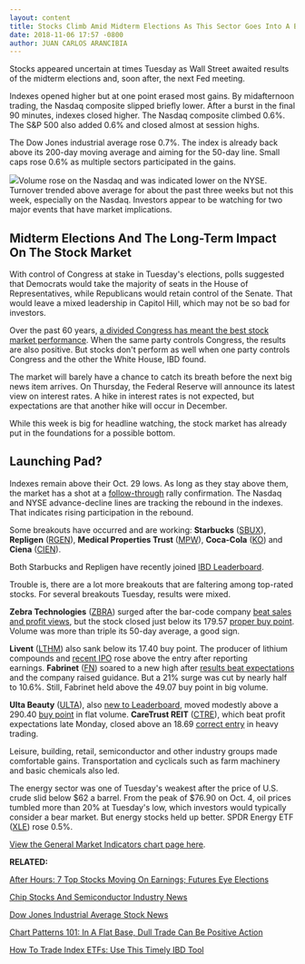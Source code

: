 ```yaml
---
layout: content
title: Stocks Climb Amid Midterm Elections As This Sector Goes Into A Bear Market
date: 2018-11-06 17:57 -0800
author: JUAN CARLOS ARANCIBIA
---
```






Stocks appeared uncertain at times Tuesday as Wall Street awaited results of the midterm elections and, soon after, the next Fed meeting.




Indexes opened higher but at one point erased most gains. By midafternoon trading, the Nasdaq composite slipped briefly lower. After a burst in the final 90 minutes, indexes closed higher. The Nasdaq composite climbed 0.6%. The S&P 500 also added 0.6% and closed almost at session highs.


The Dow Jones industrial average rose 0.7%. The index is already back above its 200-day moving average and aiming for the 50-day line. Small caps rose 0.6% as multiple sectors participated in the gains.


![](https://www.investors.com/wp-content/uploads/2018/11/MP110618-252x300.jpg)Volume rose on the Nasdaq and was indicated lower on the NYSE. Turnover trended above average for about the past three weeks but not this week, especially on the Nasdaq. Investors appear to be watching for two major events that have market implications.


Midterm Elections And The Long-Term Impact On The Stock Market
--------------------------------------------------------------


With control of Congress at stake in Tuesday's elections, polls suggested that Democrats would take the majority of seats in the House of Representatives, while Republicans would retain control of the Senate. That would leave a mixed leadership in Capitol Hill, which may not be so bad for investors.


Over the past 60 years, [a divided Congress has meant the best stock market performance](https://www.investors.com/news/split-congress-elections-stock-market/). When the same party controls Congress, the results are also positive. But stocks don't perform as well when one party controls Congress and the other the White House, IBD found.


The market will barely have a chance to catch its breath before the next big news item arrives. On Thursday, the Federal Reserve will announce its latest view on interest rates. A hike in interest rates is not expected, but expectations are that another hike will occur in December.


While this week is big for headline watching, the stock market has already put in the foundations for a possible bottom.


Launching Pad?
--------------


Indexes remain above their Oct. 29 lows. As long as they stay above them, the market has a shot at a [follow-through](https://www.investors.com/how-to-invest/investors-corner/how-to-find-next-stock-market-bottom/) rally confirmation. The Nasdaq and NYSE advance-decline lines are tracking the rebound in the indexes. That indicates rising participation in the rebound.


Some breakouts have occurred and are working: **Starbucks** ([SBUX](https://research.investors.com/quote.aspx?symbol=SBUX)), **Repligen** ([RGEN](https://research.investors.com/quote.aspx?symbol=RGEN)), **Medical Properties Trust** ([MPW](https://research.investors.com/quote.aspx?symbol=MPW)), **Coca-Cola** ([KO](https://research.investors.com/quote.aspx?symbol=KO)) and **Ciena** ([CIEN](https://research.investors.com/quote.aspx?symbol=CIEN)).


Both Starbucks and Repligen have recently joined [IBD Leaderboard](https://leaderboard.investors.com/#/leaders/leadersnearabuypoint).


Trouble is, there are a lot more breakouts that are faltering among top-rated stocks. For several breakouts Tuesday, results were mixed.



**Zebra Technologies** ([ZBRA](https://research.investors.com/quote.aspx?symbol=ZBRA)) surged after the bar-code company [beat sales and profit views](https://www.investors.com/news/technology/zebra-technologies-q3-2018-earnings/), but the stock closed just below its 179.57 [proper buy point](https://www.investors.com/how-to-invest/investors-corner/chart-reading-basics-how-a-buy-point-marks-a-time-of-opportunity/). Volume was more than triple its 50-day average, a good sign.


**Livent** ([LTHM](https://research.investors.com/quote.aspx?symbol=LTHM)) also sank below its 17.40 buy point. The producer of lithium compounds and [recent IPO](https://www.investors.com/news/ipo-stocks-2018/) rose above the entry after reporting earnings. **Fabrinet** ([FN](https://research.investors.com/quote.aspx?symbol=FN)) soared to a new high after [results beat expectations](https://www.investors.com/news/technology/fabrinet-stock-earnings-guidance/) and the company raised guidance. But a 21% surge was cut by nearly half to 10.6%. Still, Fabrinet held above the 49.07 buy point in big volume.


**Ulta Beauty** ([ULTA](https://research.investors.com/quote.aspx?symbol=ULTA)), also [new to Leaderboard](https://leaderboard.investors.com/#/leaders/leadersnearabuypoint), moved modestly above a 290.40 [buy point](https://www.investors.com/how-to-invest/investors-corner/chart-reading-basics-how-a-buy-point-marks-a-time-of-opportunity/) in flat volume. **CareTrust REIT** ([CTRE](https://research.investors.com/quote.aspx?symbol=CTRE)), which beat profit expectations late Monday, closed above an 18.69 [correct entry](https://www.investors.com/how-to-invest/investors-corner/chart-reading-basics-how-a-buy-point-marks-a-time-of-opportunity/) in heavy trading.


Leisure, building, retail, semiconductor and other industry groups made comfortable gains. Transportation and cyclicals such as farm machinery and basic chemicals also led.


The energy sector was one of Tuesday's weakest after the price of U.S. crude slid below $62 a barrel. From the peak of $76.90 on Oct. 4, oil prices tumbled more than 20% at Tuesday's low, which investors would typically consider a bear market. But energy stocks held up better. SPDR Energy ETF ([XLE](https://research.investors.com/quote.aspx?symbol=XLE)) rose 0.5%.


[View the General Market Indicators chart page here](https://www.investors.com/wp-content/uploads/2018/11/IBD0611152502GMI.pdf).


**RELATED:**


[After Hours: 7 Top Stocks Moving On Earnings; Futures Eye Elections](https://www.investors.com/market-trend/stock-market-today/dow-jones-futures-midterm-elections-congress-stock-market/)


[Chip Stocks And Semiconductor Industry News](http://www.investors.com/news/technology/chip-stocks-and-semiconductor-industry-news)


[Dow Jones Industrial Average Stock News](http://www.investors.com/news/dow-jones-industrial-average-and-dow-stocks-news-and-analysis)


[Chart Patterns 101: In A Flat Base, Dull Trade Can Be Positive Action](https://www.investors.com/how-to-invest/investors-corner/chart-patterns-101-in-a-flat-base-dull-trade-can-be-positive-action/)


[How To Trade Index ETFs: Use This Timely IBD Tool](https://www.investors.com/market-trend/ibds-etf-market-strategy/ibds-etf-market-strategy/)




